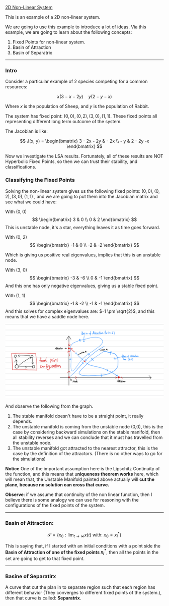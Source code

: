 [2D Non-Linear System](2D%20Non-Linear%20System.md)

This is an example of a 2D non-linear system. 

We are going to use this example to introduce a lot of ideas. Via this example, we are going to learn about the following concepts: 
1. Fixed Points for non-linear system. 
2. Basin of Attraction 
3. Basin of Separatrix

---


### Intro
Consider a particular example of 2 species competing for a common resources: 

$$
x(3 - x - 2y) \quad y (2 - y - x)
$$

Where $x$ is the population of Sheep, and $y$ is the population of Rabbit. 

The system has fixed point: $(0, 0), (0, 2), (3, 0), (1,1)$. These fixed points all representing different long term outcome of the system. 

The Jacobian is like: 

$$
J(x, y) =
\begin{bmatrix}
 3 - 2x - 2y &  - 2x \\ - y  & 2 - 2y -x
\end{bmatrix}
$$

Now we investigate the LSA results. Fortunately, all of these results are NOT Hyperbolic Fixed Points, so then we can trust their stability, and classifications.

### Classifying the Fixed Points

Solving the non-linear system gives us the following fixed points:
$(0, 0), (0, 2), (3, 0), (1,1)$ , and we are going to put them into the Jacobian matrix and see what we could have: 

With $(0, 0)$
$$
\begin{bmatrix}
 3 & 0 \\ 0 & 2
\end{bmatrix}
$$ 
This is unstable node, it's a star, everything leaves it as time goes forward. 

With (0, 2)
$$
\begin{bmatrix}
 -1 & 0 \\ -2 & -2
\end{bmatrix}
$$

Which is giving us positive real eigenvalues, implies that this is an unstable node. 

With (3, 0)
$$
\begin{bmatrix}
-3 & -6 \\ 0 & -1
\end{bmatrix}
$$
And this one has only negative eigenvalues, giving us a stable fixed point.

With (1, 1)
$$
\begin{bmatrix}
    -1 & -2 \\ -1 & -1
\end{bmatrix}
$$
And this solves for complex eigenvalues are: $-1 \pm \sqrt{2}$, and this means that we have a saddle node here. 

![lotka-volterra-fixedpoints](../Assets%20By%20Hands/lotka-volterra-fixedpoints.png)


And observe the following from the graph. 

1. The stable manifold doesn't have to be a straight point, it really depends. 
2. The unstable manifold is coming from the unstable node (0,0), this is the case by considering backward simulations on the stable manifold, then all stability reverses and we can conclude that it must has travelled from the unstable node. 
3. The unstable manifold got attracted to the nearest attractor, this is the case by the definition of the attractors. (There is no other ways to go for the simulations)

**Notice**
One of the important assumption here is the Lipschitz Continuity of the function, and this means that u**niqueness theorem works** here, which will mean that, the Unstable Manifold painted above actually will **cut the plane, because no solution can cross that curve.** 


**Observe**: if we assume that continuity of the non linear function, then I believe there is some analogy we can use for reasoning with the configurations of the fixed points of the system. 



---
### Basin of Attraction: 

$$
\mathcal{S} = \left\lbrace 
x_0: \lim_{t\rightarrow \infty} x(t) \text{ with: }x_0 = x^*_i
\right\rbrace
$$

This is saying that, if I started with an initial conditions with a point side the **Basin of Attraction of one of the fixed points $x^*_i$**, then all the points in the set are going to get to that fixed point. 

---
### Basine of Separatirx

A curve that cut the plan in to separate region such that each region has different behavior (They converges to different fixed points of the system.), then that curve is called: **Separatrix**. 

